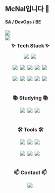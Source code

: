 ## McNal입니다 👋
#### SA / DevOps / BE 

<img src="https://capsule-render.vercel.app/api?type=waving&color=auto&height=300&section=header&text=McNal1828&fontSize=90&desc=SA/DevOps/BE&descAlignY=65" />
<div style="display:flex">
  <div>
    <img
      src="https://github-readme-stats.vercel.app/api/top-langs/?username=McNal1828"/>&nbsp
  </div>
  <div>
    <h3 align="center">✨ Tech Stack ✨</h3>
    <div align="center">
      <img src="https://img.shields.io/badge/Amazon_AWS-232F3E?style=for-the-badge&logo=amazon-aws&logoColor=white" />&nbsp
      <img src="https://img.shields.io/badge/kubernetes-%23326ce5.svg?style=for-the-badge&logo=kubernetes&logoColor=white" />&nbsp
    </div>
    <br>
    <div align="center">
      <img src="https://img.shields.io/badge/javascript-F7DF1E.svg?style=for-the-badge&logo=javascript&logoColor=20232a" />&nbsp
      <img src="https://img.shields.io/badge/react-20232a.svg?style=for-the-badge&logo=react&logoColor=61DAFB" />&nbsp
      <img src="https://img.shields.io/badge/Next.js-000?logo=nextdotjs&logoColor=fff&style=for-the-badge" />&nbsp
      <img src="https://img.shields.io/badge/html5-E34F26.svg?style=for-the-badge&logo=html5&logoColor=white" />&nbsp
      <img src="https://img.shields.io/badge/CSS3-1572B6?style=for-the-badge&logo=css3&logoColor=white" />&nbsp
    </div>
    <br>
    <div align="center">
      <img src="https://img.shields.io/badge/Node.js-43853D?style=for-the-badge&logo=node.js&logoColor=white" />&nbsp
      <img src="https://img.shields.io/badge/Python-14354C?style=for-the-badge&logo=python&logoColor=white" />&nbsp
      <img src="https://img.shields.io/badge/FastAPI-000000?style=for-the-badge&logo=fastAPI&logoColor=4EA94B" />&nbsp
      <img src="https://img.shields.io/badge/MySQL-00000F?style=for-the-badge&logo=mysql&logoColor=white" />&nbsp
      <img src="https://img.shields.io/badge/MongoDB-4EA94B?style=for-the-badge&logo=mongodb&logoColor=white" />&nbsp
    </div>
    <br>
    <h3 align="center">📚 Studying 📚</h3>
    <div align="center">
      <img src="https://img.shields.io/badge/PostgreSQL-316192?style=for-the-badge&logo=postgresql&logoColor=white" />&nbsp
      <img src="https://img.shields.io/badge/Jenkins-D24939?style=for-the-badge&logo=Jenkins&logoColor=white" />&nbsp
      <img src="https://img.shields.io/badge/blender-%23F5792A.svg?style=for-the-badge&logo=blender&logoColor=white" />&nbsp
    </div>
    <br>
    <h3 align="center">🛠 Tools 🛠</h3>
    <div align="center">
      <img src="https://img.shields.io/badge/git-F05033.svg?style=for-the-badge&logo=git&logoColor=white" />&nbsp
      <img src="https://img.shields.io/badge/github-181717.svg?style=for-the-badge&logo=github&logoColor=white" />&nbsp
      <img src="https://img.shields.io/badge/Notion-F3F3F3.svg?style=for-the-badge&logo=notion&logoColor=black" />&nbsp
    </div>
    <br>
    <div align="center">
      <img src="https://img.shields.io/badge/VSCode-2C2C32.svg?style=for-the-badge&logo=visual-studio-code&logoColor=22ABF3" />&nbsp
      <img src="https://img.shields.io/badge/jupyter-2C2C32.svg?style=for-the-badge&logo=jupyter&logoColor=F37726" />&nbsp
      <img src="https://img.shields.io/badge/Eclipse-2C2255?style=for-the-badge&logo=eclipse&logoColor=white" />&nbsp
    </div>
    <br>
    <h3 align="center">📫 Contact 📫</h3>
    <div align="center">
        <img
          src="https://img.shields.io/badge/eastbrush28@gmail.com-D14836?style=for-the-badge&logo=gmail&logoColor=white"/>&nbsp
    </div>
  </div>
</div>

